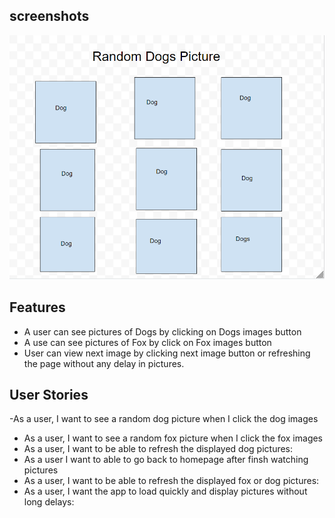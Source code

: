 ## screenshots
![Alt text](image.png)

## Features 

- A user can see pictures of Dogs by clicking on Dogs images button
- A use can see pictures of Fox by click on Fox images button
- User can view next image by clicking next image button or refreshing the page without any delay in pictures.

## User Stories

-As a user, I want to see a random dog picture when I click the dog images
- As a user, I want to see a random fox picture when I click the fox images
- As a user, I want to be able to refresh the displayed dog pictures:
- As a user I want to able to go back to homepage after finsh watching pictures
- As a user, I want to be able to refresh the displayed fox or dog pictures:
- As a user, I want the app to load quickly and display pictures without long delays: